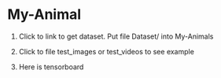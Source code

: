 # My-Animal
1. Click to link to get dataset. Put file Dataset/ into My-Animals

2. Click to file test_images or test_videos to see example

3. Here is tensorboard

